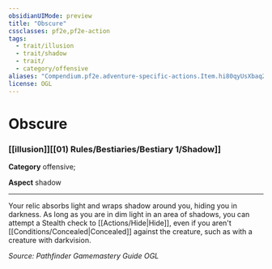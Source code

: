 ```yaml
---
obsidianUIMode: preview
title: "Obscure"
cssclasses: pf2e,pf2e-action
tags:
  - trait/illusion
  - trait/shadow
  - trait/
  - category/offensive
aliases: "Compendium.pf2e.adventure-specific-actions.Item.hi80qyUsXbaq2Wf4"
license: OGL
---
```

# Obscure

### [[illusion]][[01) Rules/Bestiaries/Bestiary 1/Shadow]]

**Category** offensive; 




**Aspect** shadow

* * *

Your relic absorbs light and wraps shadow around you, hiding you in darkness. As long as you are in dim light in an area of shadows, you can attempt a Stealth check to [[Actions/Hide|Hide]], even if you aren't [[Conditions/Concealed|Concealed]] against the creature, such as with a creature with darkvision.

*Source: Pathfinder Gamemastery Guide*
*OGL*